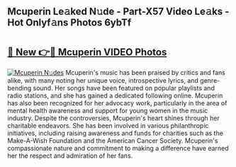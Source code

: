 ## Mcuperin Le𝚊ked N𝚞de - Part-X57 Video Le𝚊ks - Hot Onlyf𝚊ns Photos 6ybTf

# <h2><a href="http://ab12244.deff.icu/?id=Mcuperin">🔗 New 👉🔴 Mcuperin VIDEO Photos</a></h2>

[![Mcuperin N𝚞des](https://i.imgur.com/rIISA9y.gif)](http://ab12244.deff.icu/?id=Mcuperin)
Mcuperin's music has been praised by critics and fans alike, with many noting her unique voice, introspective lyrics, and genre-bending sound. Her songs have been featured on popular playlists and radio stations, and she has gained a dedicated following online. Mcuperin has also been recognized for her advocacy work, particularly in the area of mental health awareness and support for young women in the music industry. Despite the controversies, Mcuperin's heart shines through her charitable endeavors. She has been involved in various philanthropic initiatives, including raising awareness and funds for charities such as the Make-A-Wish Foundation and the American Cancer Society. Mcuperin's compassionate nature and commitment to making a difference have earned her the respect and admiration of her fans.
